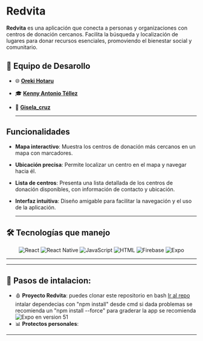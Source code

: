 # Redvita

**Redvita** es una aplicación que conecta a personas y organizaciones con centros de donación cercanos. Facilita la búsqueda y localización de lugares para donar recursos esenciales, promoviendo el bienestar social y comunitario.

## 🌟 Equipo de Desarollo
- 🌐 [**Oreki Hotaru**](https://github.com/BrayanMontenegro) 
- 🎓 [**Kenny Antonio Téllez**](https://github.com/Atkenny)
- 🚀 [**Gisela_cruz**](https://github.com/Gisela3876) 

  ---

## Funcionalidades

- **Mapa interactivo**: Muestra los centros de donación más cercanos en un mapa con marcadores.
- **Ubicación precisa**: Permite localizar un centro en el mapa y navegar hacia él.
- **Lista de centros**: Presenta una lista detallada de los centros de donación disponibles, con información de contacto y ubicación.
- **Interfaz intuitiva**: Diseño amigable para facilitar la navegación y el uso de la aplicación.

  ---

## 🛠️ Tecnologías que manejo
<div align="center">
  <img src="https://img.shields.io/badge/React-20232A?style=for-the-badge&logo=react&logoColor=61DAFB" alt="React">
  <img src="https://img.shields.io/badge/React_Native-20232A?style=for-the-badge&logo=react&logoColor=61DAFB" alt="React Native">
  <img src="https://img.shields.io/badge/JavaScript-323330?style=for-the-badge&logo=javascript&logoColor=F7DF1E" alt="JavaScript">
  <img src="https://img.shields.io/badge/HTML-E34F26?style=for-the-badge&logo=html5&logoColor=white" alt="HTML">
  <img src="https://img.shields.io/badge/Firebase-FFCA28?style=for-the-badge&logo=firebase&logoColor=black" alt="Firebase">
  <img src="https://img.shields.io/badge/Expo-000020?style=for-the-badge&logo=expo&logoColor=white" alt="Expo">
</div>

---

---

## 📂 Pasos de intalacion:
- 🩸 **Proyecto Redvita**: puedes clonar este repositorio en bash [Ir al repo](https://github.com/BrayanMontenegro/ProyectRedvita.git)
  intalar dependecias con "npm install" desde cmd si dada problemas se recomienda un "npm install --force"
  para graderar la app se recomienda <img src="https://img.shields.io/badge/Expo-000020?style=for-the-badge&logo=expo&logoColor=white" alt="Expo"> en version 51
- 📊 **Protectos personales**:

---
